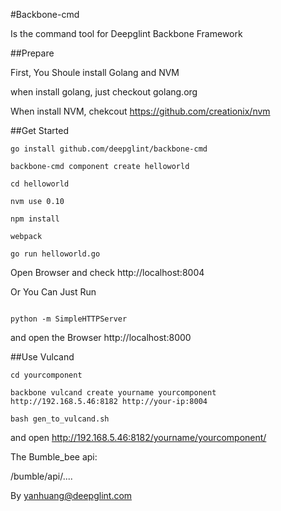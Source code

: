 #Backbone-cmd

Is the command tool for Deepglint Backbone Framework

##Prepare

First, You Shoule install Golang and NVM

when install golang, just checkout golang.org

When install NVM, chekcout https://github.com/creationix/nvm

##Get Started

```
go install github.com/deepglint/backbone-cmd

backbone-cmd component create helloworld

cd helloworld

nvm use 0.10

npm install 

webpack

go run helloworld.go

```

Open Browser and check http://localhost:8004

Or You Can Just Run

```

python -m SimpleHTTPServer 

```

and open the Browser http://localhost:8000

##Use Vulcand

```
cd yourcomponent

backbone vulcand create yourname yourcomponent http://192.168.5.46:8182 http://your-ip:8004

bash gen_to_vulcand.sh

```
and open http://192.168.5.46:8182/yourname/yourcomponent/

The Bumble_bee api:

/bumble/api/....

By yanhuang@deepglint.com